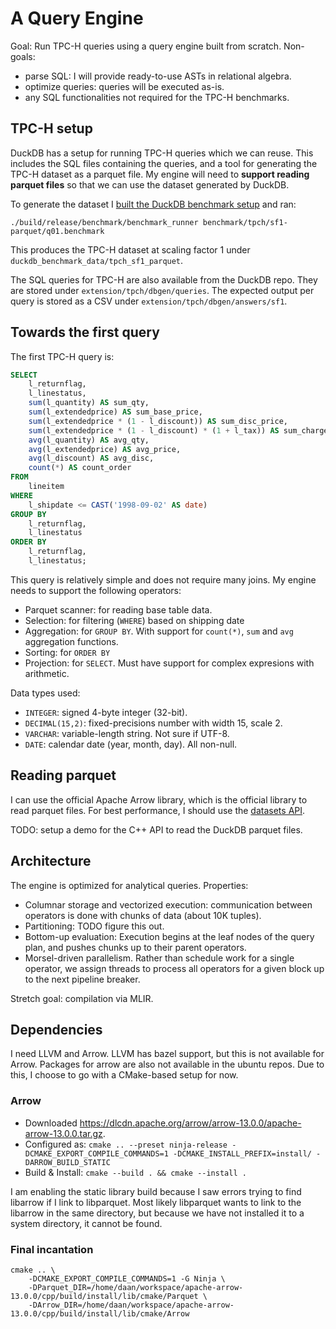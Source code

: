 # A Query Engine
Goal: Run TPC-H queries using a query engine built from scratch.
Non-goals:
- parse SQL: I will provide ready-to-use ASTs in relational algebra.
- optimize queries: queries will be executed as-is.
- any SQL functionalities not required for the TPC-H benchmarks.

## TPC-H setup
DuckDB has a setup for running TPC-H queries which we can reuse.
This includes the SQL files containing the queries, and a tool for generating the TPC-H dataset as a parquet file.
My engine will need to **support reading parquet files** so that we can use the dataset generated by DuckDB.

To generate the dataset I [built the DuckDB benchmark setup](https://github.com/duckdb/duckdb/tree/main/benchmark) and ran:

```shell
./build/release/benchmark/benchmark_runner benchmark/tpch/sf1-parquet/q01.benchmark
```

This produces the TPC-H dataset at scaling factor 1 under `duckdb_benchmark_data/tpch_sf1_parquet`.

The SQL queries for TPC-H are also available from the DuckDB repo.
They are stored under `extension/tpch/dbgen/queries`.
The expected output per query is stored as a CSV under `extension/tpch/dbgen/answers/sf1`.

## Towards the first query
The first TPC-H query is:

```sql
SELECT
    l_returnflag,
    l_linestatus,
    sum(l_quantity) AS sum_qty,
    sum(l_extendedprice) AS sum_base_price,
    sum(l_extendedprice * (1 - l_discount)) AS sum_disc_price,
    sum(l_extendedprice * (1 - l_discount) * (1 + l_tax)) AS sum_charge,
    avg(l_quantity) AS avg_qty,
    avg(l_extendedprice) AS avg_price,
    avg(l_discount) AS avg_disc,
    count(*) AS count_order
FROM
    lineitem
WHERE
    l_shipdate <= CAST('1998-09-02' AS date)
GROUP BY
    l_returnflag,
    l_linestatus
ORDER BY
    l_returnflag,
    l_linestatus;
```

This query is relatively simple and does not require many joins.
My engine needs to support the following operators:
- Parquet scanner: for reading base table data.
- Selection: for filtering (`WHERE`) based on shipping date
- Aggregation: for `GROUP BY`. With support for `count(*)`, `sum` and `avg` aggregation functions.
- Sorting: for `ORDER BY`
- Projection: for `SELECT`. Must have support for complex expresions with arithmetic.

Data types used:
- `INTEGER`: signed 4-byte integer (32-bit).
- `DECIMAL(15,2)`: fixed-precisions number with width 15, scale 2.
- `VARCHAR`: variable-length string. Not sure if UTF-8.
- `DATE`: calendar date (year, month, day).
All non-null.

## Reading parquet
I can use the official Apache Arrow library, which is the official library to read parquet files.
For best performance, I should use the [datasets API](https://arrow.apache.org/docs/cpp/dataset.html#cpp-dataset).

TODO: setup a demo for the C++ API to read the DuckDB parquet files.

## Architecture
The engine is optimized for analytical queries.
Properties:
- Columnar storage and vectorized execution: communication between operators is done with chunks of data (about 10K tuples).
- Partitioning: TODO figure this out.
- Bottom-up evaluation: Execution begins at the leaf nodes of the query plan, and pushes chunks up to their parent operators.
- Morsel-driven parallelism. 
  Rather than schedule work for a single operator, we assign threads to process all operators for a given block up to the next pipeline breaker.

Stretch goal: compilation via MLIR.

## Dependencies
I need LLVM and Arrow.
LLVM has bazel support, but this is not available for Arrow.
Packages for arrow are also not available in the ubuntu repos.
Due to this, I choose to go with a CMake-based setup for now.

### Arrow
- Downloaded https://dlcdn.apache.org/arrow/arrow-13.0.0/apache-arrow-13.0.0.tar.gz.
- Configured as: `cmake .. --preset ninja-release -DCMAKE_EXPORT_COMPILE_COMMANDS=1 -DCMAKE_INSTALL_PREFIX=install/ -DARROW_BUILD_STATIC`
- Build & Install: `cmake --build . && cmake --install .`

I am enabling the static library build because I saw errors trying to find libarrow if I link to libparquet.
Most likely libparquet wants to link to the libarrow in the same directory, but because we have not installed it to a system directory, it cannot be found.

### Final incantation
```
cmake .. \
    -DCMAKE_EXPORT_COMPILE_COMMANDS=1 -G Ninja \
    -DParquet_DIR=/home/daan/workspace/apache-arrow-13.0.0/cpp/build/install/lib/cmake/Parquet \
    -DArrow_DIR=/home/daan/workspace/apache-arrow-13.0.0/cpp/build/install/lib/cmake/Arrow
```